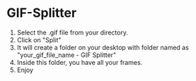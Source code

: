 # GIF-Splitter

1. Select the .gif file from your directory.
2. Click on "Split"
3. It will create a folder on your desktop with folder named as "your_gif_file_name - GIF Splitter"
4. Inside this folder, you have all your frames.
5. Enjoy

